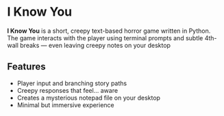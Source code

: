 # I Know You

**I Know You** is a short, creepy text-based horror game written in Python.  
The game interacts with the player using terminal prompts and subtle 4th-wall breaks — even leaving creepy notes on your desktop

## Features
- Player input and branching story paths
- Creepy responses that feel... aware
- Creates a mysterious notepad file on your desktop
- Minimal but immersive experience
